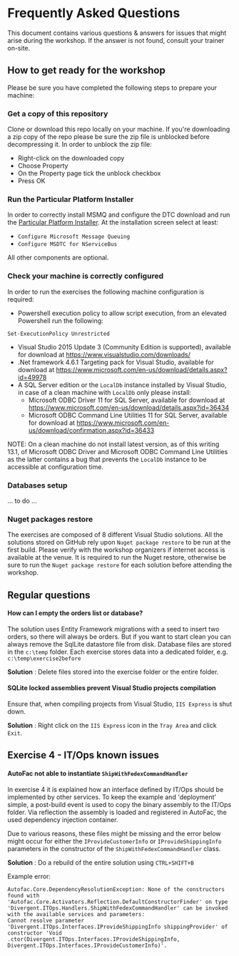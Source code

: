 # Frequently Asked Questions

This document contains various questions & answers for issues that might arise during the workshop. If the answer is not found, consult your trainer on-site.

## How to get ready for the workshop

Please be sure you have completed the following steps to prepare your machine:

### Get a copy of this repository

Clone or download this repo locally on your machine. If you're downloading a zip copy of the repo please be sure the zip file is unblocked before decompressing it. In order to unblock the zip file:
 * Right-click on the downloaded copy
 * Choose Property
 * On the Property page tick the unblock checkbox
 * Press OK

### Run the Particular Platform Installer

In order to correctly install MSMQ and configure the DTC download and run the [Particular Platform Installer](https://particular.net/start-platform-download). At the installation screen select at least:

* `Configure Microsoft Message Queuing`
* `Configure MSDTC for NServiceBus`

All other components are optional.

### Check your machine is correctly configured

In order to run the exercises the following machine configuration is required:

* Powershell execution policy to allow script execution, from an elevated Powershell run the following:
```
Set-ExecutionPolicy Unrestricted
```
* Visual Studio 2015 Update 3 (Community Edition is supported), available for download at https://www.visualstudio.com/downloads/
* .Net framework 4.6.1 Targeting pack for Visual Studio, available for download at https://www.microsoft.com/en-us/download/details.aspx?id=49978
* A SQL Server edition or the `LocalDb` instance installed by Visual Studio, in case of a clean machine with `LocalDb` only please install:
   * Microsoft ODBC Driver 11 for SQL Server, available for download at https://www.microsoft.com/en-us/download/details.aspx?id=36434
   * Microsoft ODBC Command Line Utilities 11 for SQL Server, available for download at https://www.microsoft.com/en-us/download/confirmation.aspx?id=36433

NOTE: On a clean machine do not install latest version, as of this writing 13.1, of Microsoft ODBC Driver and Microsoft ODBC Command Line Utilities as the latter contains a bug that prevents the `LocalDb` instance to be accessible at configuration time.

### Databases setup

... to do ...

### Nuget packages restore

The exercises are composed of 8 different Visual Studio solutions. All the solutions stored on GitHub rely upon `Nuget package restore` to be run at the first build. Please verify with the workshop organizers if internet access is available at the venue. It is required to run the Nuget restore, otherwise be sure to run the `Nuget package restore` for each solution before attending the workshop.

## Regular questions

#### How can I empty the orders list or database?

The solution uses Entity Framework migrations with a seed to insert two orders, so there will always be orders. But if you want to start clean you can always remove the SqlLite datastore file from disk. Database files are stored in the `c:\temp` folder. Each exercise stores data into a dedicated folder, e.g. `c:\temp\exercise2before`

**Solution** : Delete files stored into the exercise folder or the entire folder.

#### SQLite locked assemblies prevent Visual Studio projects compilation

Ensure that, when compiling projects from Visual Studio, `IIS Express` is shut down.

**Solution** : Right click on the `IIS Express` icon in the `Tray Area` and click `Exit`.

## Exercise 4 - IT/Ops known issues

#### AutoFac not able to instantiate `ShipWithFedexCommandHandler`

In exercise 4 it is explained how an interface defined by IT/Ops should be implemented by other services. To keep the example and 'deployment' simple, a post-build event is used to copy the binary assembly to the IT/Ops folder. Via reflection the assembly is loaded and registered in AutoFac, the used dependency injection container.

Due to various reasons, these files might be missing and the error below might occur for either the `IProvideCustomerInfo` or `IProvideShippingInfo` parameters in the constructor of the `ShipWithFedexCommandHandler` class.

**Solution** : Do a rebuild of the entire solution using `CTRL+SHIFT+B`

Example error:
```
Autofac.Core.DependencyResolutionException: None of the constructors found with 'Autofac.Core.Activators.Reflection.DefaultConstructorFinder' on type 'Divergent.ITOps.Handlers.ShipWithFedexCommandHandler' can be invoked with the available services and parameters:
Cannot resolve parameter 'Divergent.ITOps.Interfaces.IProvideShippingInfo shippingProvider' of constructor 'Void .ctor(Divergent.ITOps.Interfaces.IProvideShippingInfo, Divergent.ITOps.Interfaces.IProvideCustomerInfo)'.
```
